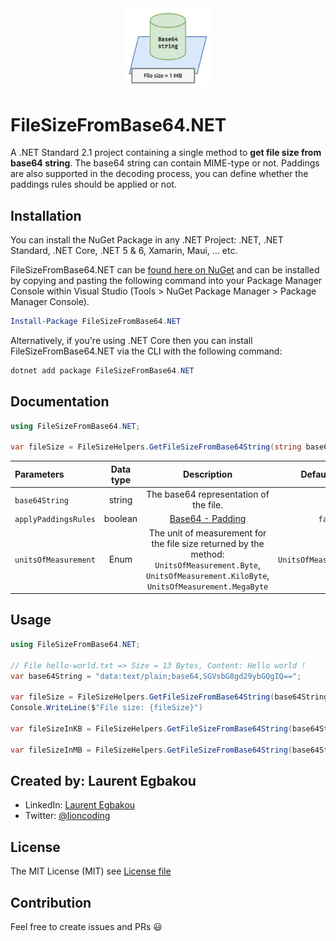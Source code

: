 

<div style="text-align:center"><img src="art/logo.png" width=140 /></div>

# FileSizeFromBase64.NET

A .NET Standard 2.1 project containing a single method to **get file size from base64 string**. The base64 string can contain MIME-type or not. Paddings are also supported in the decoding process, you can define whether the paddings rules should be applied or not.

## Installation

You can install the NuGet Package in any .NET Project: .NET, .NET Standard, .NET Core, .NET 5 & 6, Xamarin, Maui, ... etc.

 FileSizeFromBase64.NET can be [found here on NuGet](https://www.nuget.org/packages/FileSizeFromBase64.NET/) and can be installed by copying and pasting the following command into your Package Manager Console within Visual Studio (Tools > NuGet Package Manager > Package Manager Console).

```powershell
Install-Package FileSizeFromBase64.NET
```

Alternatively, if you're using .NET Core then you can install FileSizeFromBase64.NET via the CLI with the following command:

```powershell
dotnet add package FileSizeFromBase64.NET
```

## Documentation

```csharp
using FileSizeFromBase64.NET;

var fileSize = FileSizeHelpers.GetFileSizeFromBase64String(string base64String, bool applyPaddingsRules, UnitsOfMeasurement unitsOfMeasurement)
```

| Parameters           | Data type |                         Description                          |       Default Value       |
| :------------------- | :-------: | :----------------------------------------------------------: | :-----------------------: |
| `base64String`       |  string   |           The base64 representation  of the file.            |                           |
| `applyPaddingsRules` |  boolean  | [Base64 - Padding](https://en.wikipedia.org/wiki/Base64#Output_padding) |          `false`          |
| `unitsOfMeasurement` |   Enum    | The unit of measurement for the file size returned by the method: `UnitsOfMeasurement.Byte`, `UnitsOfMeasurement.KiloByte`, `UnitsOfMeasurement.MegaByte` | `UnitsOfMeasurement.Byte` |

## Usage

```csharp
using FileSizeFromBase64.NET;

// File hello-world.txt => Size = 13 Bytes, Content: Hello world !
var base64String = "data:text/plain;base64,SGVsbG8gd29ybGQgIQ==";

var fileSize = FileSizeHelpers.GetFileSizeFromBase64String(base64String, true);
Console.WriteLine($"File size: {fileSize}")
    
var fileSizeInKB = FileSizeHelpers.GetFileSizeFromBase64String(base64String, true, UnitsOfMeasurement.KiloByte);

var fileSizeInMB = FileSizeHelpers.GetFileSizeFromBase64String(base64String, true, UnitsOfMeasurement.MegaByte);
```



## Created by: Laurent Egbakou

- LinkedIn: [Laurent Egbakou](https://www.linkedin.com/in/laurentegbakou/)
- Twitter: [@lioncoding](https://twitter.com/lioncoding)

## License

The MIT License (MIT) see [License file](https://github.com/lioncoding-oss/FileSizeFromBase64.NET/blob/main/LICENSE)

## Contribution

Feel free to create issues and PRs 😃